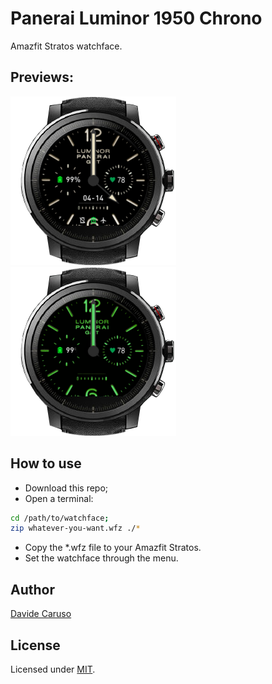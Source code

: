 # Panerai Luminor 1950 Chrono
Amazfit Stratos watchface.

## Previews:
![Unlocked](previews/unlocked.png)
![Locked](previews/locked.png)

## How to use
- Download this repo;
- Open a terminal:
```bash
cd /path/to/watchface;
zip whatever-you-want.wfz ./*
```
- Copy the *.wfz file to your Amazfit Stratos.
- Set the watchface through the menu. 

## Author
[Davide Caruso](https://davidecaruso.github.io)

## License
Licensed under [MIT](LICENSE).